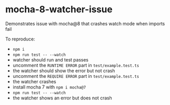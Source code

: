 # mocha-8-watcher-issue

Demonstrates issue with mocha@8 that crashes watch mode when imports fail

To reproduce:

- `npm i`
- `npm run test -- --watch`
- watcher should run and test passes
- uncomment the `RUNTIME ERROR` part in `test/example.test.ts` 
- the watcher should show the error but not crash
- uncomment the `REQUIRE ERROR` part in `test/example.test.ts` 
- the watcher crashes
- install mocha 7 with `npm i mocha@7`
- `npm run test -- --watch`
- the watcher shows an error but does not crash